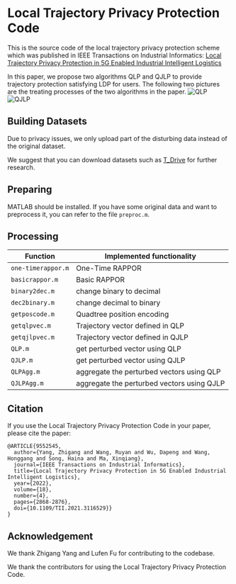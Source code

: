 ﻿# Local Trajectory Privacy Protection Code
This is the source code of  the local trajectory privacy protection scheme which was published in IEEE Transactions on Industrial Informatics: [ Local Trajectory Privacy Protection in 5G Enabled Industrial Intelligent Logistics](https://ieeexplore.ieee.org/stamp/stamp.jsp?tp=&arnumber=9552545)

In this paper, we propose two algorithms QLP and QJLP to provide trajectory protection satisfying LDP for users. The following two pictures are the treating processes of the two algorithms in the paper.
![QLP](https://i.postimg.cc/d1X8W8Zn/QLP.png) ![QJLP](https://i.postimg.cc/RCHfSJH5/QJLP.png)
## Building Datasets
Due to privacy issues, we only upload part of the disturbing data instead of the original dataset.

We suggest that you can download datasets such as [T_Drive](https://www.microsoft.com/en-us/research/publication/t-drive-trajectory-data-sample/) for further research.
## Preparing
MATLAB should be installed. If you have some original data and want to preprocess it, you can refer to the file `preproc.m`.
##  Processing

|Function|Implemented functionality|
|--|--|
|`one-timerappor.m`|One-Time RAPPOR|
|`basicrappor.m`|Basic RAPPOR|
|`binary2dec.m`|change binary to decimal|
|`dec2binary.m`|change decimal to binary|
|`getposcode.m`|Quadtree position encoding|
|`getqlpvec.m`|Trajectory vector defined in QLP|
|`getqjlpvec.m`|Trajectory vector defined in QJLP|
|`QLP.m`|get perturbed vector using QLP|
|`QJLP.m`|get perturbed vector using QJLP|
|`QLPAgg.m`|aggregate the perturbed vectors using QLP|
|`QJLPAgg.m`|aggregate the perturbed vectors using QJLP|

## Citation
If you use the Local Trajectory Privacy Protection Code in your paper, please cite the paper:
```
@ARTICLE{9552545,
  author={Yang, Zhigang and Wang, Ruyan and Wu, Dapeng and Wang, Honggang and Song, Haina and Ma, Xinqiang},
  journal={IEEE Transactions on Industrial Informatics}, 
  title={Local Trajectory Privacy Protection in 5G Enabled Industrial Intelligent Logistics}, 
  year={2022},
  volume={18},
  number={4},
  pages={2868-2876},
  doi={10.1109/TII.2021.3116529}}
}
```
## Acknowledgement
We thank Zhigang Yang and Lufen Fu for contributing to the codebase.

We thank the contributors for using the Local Trajectory Privacy Protection Code.
